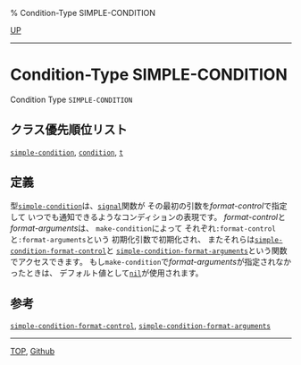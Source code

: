 % Condition-Type SIMPLE-CONDITION

[UP](9.2.html)  

---

# Condition-Type **SIMPLE-CONDITION**


Condition Type `SIMPLE-CONDITION`


## クラス優先順位リスト

[`simple-condition`](9.2.simple-condition.html),
[`condition`](9.2.condition.html),
[`t`](4.4.t-system-class.html)


## 定義

型[`simple-condition`](9.2.simple-condition.html)は、[`signal`](9.2.signal.html)関数が
その最初の引数を*format-control*で指定して
いつでも通知できるようなコンディションの表現です。
*format-control*と*format-arguments*は、
`make-condition`によって
それぞれ`:format-control`と`:format-arguments`という
初期化引数で初期化され、
またそれらは[`simple-condition-format-control`](9.2.simple-condition-format-control.html)と
[`simple-condition-format-arguments`](9.2.simple-condition-format-control.html)という関数でアクセスできます。
もし`make-condition`で*format-arguments*が指定されなかったときは、
デフォルト値として[`nil`](5.3.nil-variable.html)が使用されます。


## 参考

[`simple-condition-format-control`](9.2.simple-condition-format-control.html),
[`simple-condition-format-arguments`](9.2.simple-condition-format-control.html)


---
[TOP](index.html),  [Github](https://github.com/nptcl/npt-japanese)

